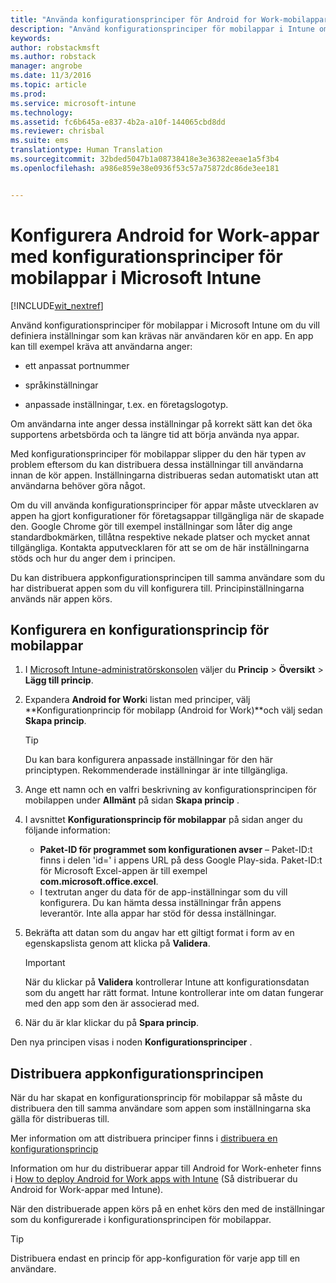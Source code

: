 ```yaml
---
title: "Använda konfigurationsprinciper för Android for Work-mobilappar | Microsoft Intune"
description: "Använd konfigurationsprinciper för mobilappar i Intune om du vill definiera inställningar som kan krävas när användaren kör en Android for Work-app."
keywords: 
author: robstackmsft
ms.author: robstack
manager: angrobe
ms.date: 11/3/2016
ms.topic: article
ms.prod: 
ms.service: microsoft-intune
ms.technology: 
ms.assetid: fc6b645a-e837-4b2a-a10f-144065cbd8dd
ms.reviewer: chrisbal
ms.suite: ems
translationtype: Human Translation
ms.sourcegitcommit: 32bded5047b1a08738418e3e36382eeae1a5f3b4
ms.openlocfilehash: a986e859e38e0936f53c57a75872dc86de3ee181


---
```


# <a name="configure-android-for-work-apps-with-mobile-app-configuration-policies-in-microsoft-intune"></a>Konfigurera Android for Work-appar med konfigurationsprinciper för mobilappar i Microsoft Intune

[!INCLUDE[wit_nextref](../includes/afw_rollout_disclaimer.md)]

Använd konfigurationsprinciper för mobilappar i Microsoft Intune om du vill definiera inställningar som kan krävas när användaren kör en app. En app kan till exempel kräva att användarna anger:

-   ett anpassat portnummer

-   språkinställningar

-   anpassade inställningar, t.ex. en företagslogotyp.

Om användarna inte anger dessa inställningar på korrekt sätt kan det öka supportens arbetsbörda och ta längre tid att börja använda nya appar.

Med konfigurationsprinciper för mobilappar slipper du den här typen av problem eftersom du kan distribuera dessa inställningar till användarna innan de kör appen. Inställningarna distribueras sedan automatiskt utan att användarna behöver göra något.

Om du vill använda konfigurationsprinciper för appar måste utvecklaren av appen ha gjort konfigurationer för företagsappar tillgängliga när de skapade den. Google Chrome gör till exempel inställningar som låter dig ange standardbokmärken, tillåtna respektive nekade platser och mycket annat tillgängliga. Kontakta apputvecklaren för att se om de här inställningarna stöds och hur du anger dem i principen.

Du kan distribuera appkonfigurationsprincipen till samma användare som du har distribuerat appen som du vill konfigurera till. Principinställningarna används när appen körs.

## <a name="configure-a-mobile-app-configuration-policy"></a>Konfigurera en konfigurationsprincip för mobilappar

1.  I [Microsoft Intune-administratörskonsolen](https://manage.microsoft.com) väljer du **Princip** &gt; **Översikt** &gt; **Lägg till princip**.

2.  Expandera **Android for Work**i listan med principer, välj **Konfigurationprincip för mobilapp (Android for Work)**och välj sedan **Skapa princip**.

    > [!TIP]
    > Du kan bara konfigurera anpassade inställningar för den här principtypen. Rekommenderade inställningar är inte tillgängliga.

3.  Ange ett namn och en valfri beskrivning av konfigurationsprincipen för mobilappen under **Allmänt** på sidan **Skapa princip** .

4. I avsnittet **Konfigurationsprincip för mobilappar** på sidan anger du följande information:
    - **Paket-ID för programmet som konfigurationen avser** – Paket-ID:t finns i delen 'id=' i appens URL på dess Google Play-sida. Paket-ID:t för Microsoft Excel-appen är till exempel **com.microsoft.office.excel**.
    - I textrutan anger du data för de app-inställningar som du vill konfigurera. Du kan hämta dessa inställningar från appens leverantör. Inte alla appar har stöd för dessa inställningar.
5.  Bekräfta att datan som du angav har ett giltigt format i form av en egenskapslista genom att klicka på **Validera**.

    > [!IMPORTANT]
    > När du klickar på **Validera** kontrollerar Intune att konfigurationsdatan som du angett har rätt format. Intune kontrollerar inte om datan fungerar med den app som den är associerad med.

6.  När du är klar klickar du på **Spara princip**.

Den nya principen visas i noden **Konfigurationsprinciper** .


## <a name="deploy-the-app-configuration-policy"></a>Distribuera appkonfigurationsprincipen
När du har skapat en konfigurationsprincip för mobilappar så måste du distribuera den till samma användare som appen som inställningarna ska gälla för distribueras till.

Mer information om att distribuera principer finns i [distribuera en konfigurationsprincip](/intune/deploy-use/manage-settings-and-features-on-your-devices-with-microsoft-intune-policies#deploy-a-configuration-policy)

Information om hur du distribuerar appar till Android for Work-enheter finns i [How to deploy Android for Work apps with Intune](android-for-work-apps.md) (Så distribuerar du Android for Work-appar med Intune).

När den distribuerade appen körs på en enhet körs den med de inställningar som du konfigurerade i konfigurationsprincipen för mobilappar.

> [!TIP]
> Distribuera endast en princip för app-konfiguration för varje app till en användare.



<!--HONumber=Oct16_HO2-->


